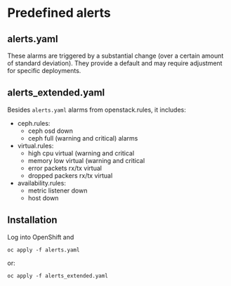 # Predefined alerts

## alerts.yaml
These alarms are triggered by a substantial change (over a certain
amount of standard deviation). They provide a default and may
require adjustment for specific deployments.

## alerts_extended.yaml
Besides `alerts.yaml` alarms from openstack.rules, it includes:
 - ceph.rules: 
     * ceph osd down
     * ceph full (warning and critical) alarms
 - virtual.rules:
     * high cpu virtual (warning and critical
     * memory low virtual (warning and critical
     * error packets rx/tx virtual
     * dropped packers rx/tx virtual
 - availability.rules:
     * metric listener down
     * host down

## Installation

Log into OpenShift and

```
oc apply -f alerts.yaml
```

or:

```
oc apply -f alerts_extended.yaml
```

